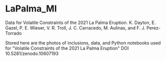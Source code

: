 # LaPalma_MI
Data for Volatile Constraints of the 2021 La Palma Eruption.
K. Dayton, E. Gazel, P. E. Wieser, V. R. Troll, J. C. Carracedo, M. Aulinas, and F. J. Perez-Torrado

Stored here are the photos of inclusions, data, and Python notebooks used for "Volatile Constraints of the 2021 La Palma Eruption"
DOI 10.5281/zenodo.10607193
